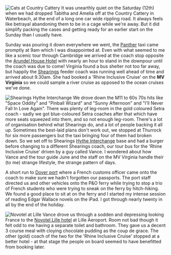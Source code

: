 ![Cats at Country Cattery](DSCF4640.JPG)
It was unearthly quiet on the Saturday (12th)
when we had dropped Tabitha and Amelia
off at the Country Cattery in Waterbeach, at the end of a long
one car wide rippling road.  It always feels like
betrayal abandoning them to be in a cage while we're away.
But it did simplify packing the cases and getting
ready for an earlier start on the Sunday than I usually
have.

Sunday was pouring it down everywhere we went, the [Panther](https://www.panthertaxis.co.uk/) taxi
came promptly at 9am which I was disappointed at.  Even with what
seemed to me like a scenic tour through Cambridge we arrived at
the coach stop opposite the [Arundel House Hotel](https://www.arundelhousehotels.co.uk/) with nearly an hour to
stand in the downpour until the coach was due to come!  Virginia found
a bus shelter not too far away, but happily the
[Shearings](https://www.shearings.com/) feeder coach was running well ahead of time and arrived about
9.30am.  She had booked a 'Rhine Inclusive Cruise' on the
**MV Virginia** so we could sample a river cruise as opposed to the ocean
cruises we've done.

![Shearings Hythe Interchange](DSCF4643.JPG)
We drove down the M11 to 60s 70s hits like "Space Oddity" and
"Pinball Wizard" and "Sunny Afternoon" and "I'll Never Fall
In Love Again".  There was plenty of leg-room in the gold coloured
Setra coach - sadly we got blue-coloured Setra coaches after that
which have more seats squeezed into them, and so not enough leg-room.
There's a lot of organisation behind what Shearings do, and a lot of
people backing it all up.  Sometimes the best-laid plans don't work out,
we stopped at Thurrock for six more passengers but the taxi
bringing four of them had broken down.  So we set off to Shearings
[Hythe Interchange](https://www.stop24.co.uk/) base and had
a burger before changing to a different Shearings coach, our tour
bus for the 'Rhine Inclusive Cruise' driven by a guy called Vance.
I wondered about how Vance and the tour guide June and the
staff on the MV Virginia handle their (to me) strange lifestyle,
the strange pattern of days.

A short run to [Dover port](http://www.doverport.co.uk) where
a French customs officer came onto the coach to make sure we
hadn't forgotten our passports.  The port staff directed us and
other vehicles onto the P&O ferry while trying to stop a trio of
French students who were trying to sneak on the ferry by
hitch-hiking.  We found a good place to sit at on the ferry and
I started my intense session of reading Edgar Wallace novels on
the iPad.  I got through nearly twenty in all by the end of the
holiday.

![Novotel at Lille](DSCF4648.JPG)
Vance drove us through a sodden and depressing looking France
to the [Novotel Lille hotel](https://www.accorhotels.com/gb/hotel-0427-novotel-lille-airport/index.shtml) at Lille Aeroport.  Room not bad though it felt odd to
me having a separate toilet and bathroom.  They gave us a decent
3 course meal with cloying chocolate pudding as the coup de grace.
The other (gold) coach of the two for the 'Rhine Inclusive Cruise' stopped
at a better hotel - at that stage the people on board seemed to
have benefitted from booking later.
